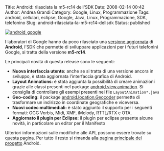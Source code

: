 Title: Android: rilasciata la m5-rc14 dell'SDK
Date: 2008-02-14 00:42
Author: Andrea Grandi
Category: Google, Linux, Programmazione
Tags: android, cellulari, eclipse, Google, Java, Linux, Programmazione, SDK, telefonino
Slug: android-rilasciata-la-m5-rc14-dellsdk
Status: published

[![android\_google]({static}/images/2008/02/android_robot.thumbnail.gif)]()

I laboratori di Google hanno da poco rilasciato una [versione
aggiornata](http://code.google.com/android/download.html) di
**Android**, l'SDK che permette di sviluppare applicazioni per i futuri
telefonini Google, si tratta della versione **m5-rc14**.

Le principali novità di questa release sono le seguenti:

- **Nuova interfaccia utente:** anche se si tratta di una versione
    ancora in sviluppo, è stata aggiornata l'interfaccia grafica di
    Android.
- **Layout Animations:** è stata aggiunta la possibilità di creare
    animazioni grazie alle classi presenti nel package
    [android.view.animation](http://code.google.com/android/migrating/m3-to-m5/m5-api-changes.html#animations).
    Si consiglia di controllare gli esempi presenti nei file
    `LayoutAnimation*.java`
- **Geo-coding:** il package
    [android.location.Geocoder](http://code.google.com/android/reference/android/location/Geocoder.html)
    permette di trasformare un indirizzo in coordinate geografiche e
    viceversa.
- **Nuovi codec multimediali:** è stato aggiunto il supporto per i
    seguenti formati: OGG Vorbis, Midi, XMF, iMelody, RTTL/RTX e OTA.
- **Aggiornato il plugin per Eclipse:** il plugin per eclipse presente
    alcune novità, in particolare un editor per il Manifesto

Ulteriori informazioni sulle modifiche alle API, possono essere trovate
su [questa pagina](http://code.google.com/android/migrating/m3-to-m5/m5-api-changes.html).
Per tutto il resto si rimanda alla [pagina principale del
progetto](http://code.google.com/android/index.html) Android.
